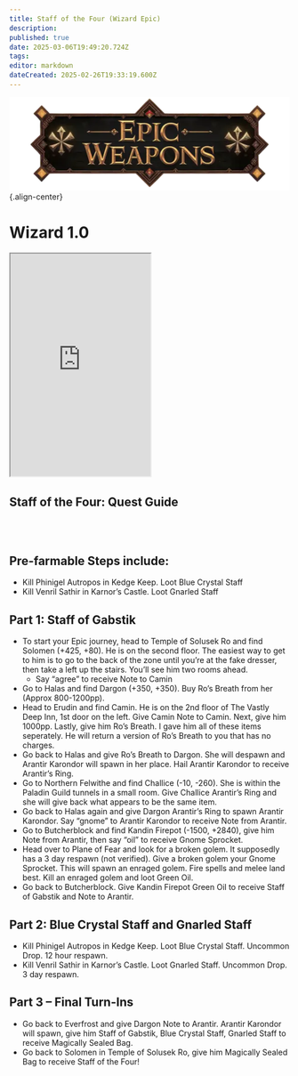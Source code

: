 ```yaml
---
title: Staff of the Four (Wizard Epic)
description: 
published: true
date: 2025-03-06T19:49:20.724Z
tags: 
editor: markdown
dateCreated: 2025-02-26T19:33:19.600Z
---
```


![epicweapons.webp](/epicweapons.webp){.align-center}
# Wizard 1.0
<iframe src="https://www.thjdi.cc/item/2014341" width="50%" height="400px"></iframe>

## Staff of the Four: Quest Guide
<br><br>
## Pre-farmable Steps include:
- Kill Phinigel Autropos in Kedge Keep. Loot Blue Crystal Staff
- Kill Venril Sathir in Karnor’s Castle. Loot Gnarled Staff

## Part 1: Staff of Gabstik
- To start your Epic journey, head to Temple of Solusek Ro and find Solomen (+425, +80). He is on the second floor. The easiest way to get to him is to go to the back of the zone until you’re at the fake dresser, then take a left up the stairs. You’ll see him two rooms ahead.
  - Say “agree” to receive Note to Camin
- Go to Halas and find Dargon (+350, +350). Buy Ro’s Breath from her (Approx 800-1200pp).
- Head to Erudin and find Camin. He is on the 2nd floor of The Vastly Deep Inn, 1st door on the left. Give Camin Note to Camin. Next, give him 1000pp. Lastly, give him Ro’s Breath. I gave him all of these items seperately. He will return a version of Ro’s Breath to you that has no charges.
- Go back to Halas and give Ro’s Breath to Dargon. She will despawn and Arantir Karondor will spawn in her place. Hail Arantir Karondor to receive Arantir’s Ring.
- Go to Northern Felwithe and find Challice (-10, -260). She is within the Paladin Guild tunnels in a small room. Give Challice Arantir’s Ring and she will give back what appears to be the same item.
- Go back to Halas again and give Dargon Arantir’s Ring to spawn Arantir Karondor. Say “gnome” to Arantir Karondor to receive Note from Arantir.
- Go to Butcherblock and find Kandin Firepot (-1500, +2840), give him Note from Arantir, then say “oil” to receive Gnome Sprocket.
- Head over to Plane of Fear and look for a broken golem. It supposedly has a 3 day respawn (not verified). Give a broken golem your Gnome Sprocket. This will spawn an enraged golem. Fire spells and melee land best. Kill an enraged golem and loot Green Oil.
- Go back to Butcherblock. Give Kandin Firepot Green Oil to receive Staff of Gabstik and Note to Arantir.

## Part 2: Blue Crystal Staff and Gnarled Staff
- Kill Phinigel Autropos in Kedge Keep. Loot Blue Crystal Staff. Uncommon Drop. 12 hour respawn.
- Kill Venril Sathir in Karnor’s Castle. Loot Gnarled Staff. Uncommon Drop. 3 day respawn.

## Part 3 – Final Turn-Ins
- Go back to Everfrost and give Dargon  Note to Arantir. Arantir Karondor will spawn, give him Staff of Gabstik, Blue Crystal Staff, Gnarled Staff to receive Magically Sealed Bag.
- Go back to Solomen in Temple of Solusek Ro, give him Magically Sealed Bag to receive Staff of the Four!
